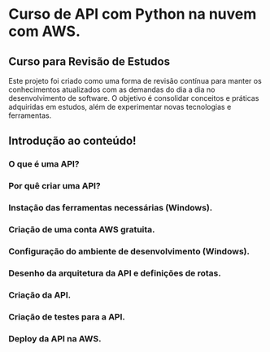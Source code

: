 
# Curso de API com Python na nuvem com AWS.

## Curso para Revisão de Estudos
Este projeto foi criado como uma forma de revisão contínua para manter os conhecimentos atualizados com as demandas do dia a dia no desenvolvimento de software. O objetivo é consolidar conceitos e práticas adquiridas em estudos, além de experimentar novas tecnologias e ferramentas.

## Introdução ao conteúdo!

### O que é uma API?
### Por quê criar uma API?
### Instação das ferramentas necessárias (Windows).
### Criação de uma conta AWS gratuita.
### Configuração do ambiente de desenvolvimento (Windows).
### Desenho da arquitetura da API e definições de rotas.
### Criação da API.
### Criação de testes para a API.
### Deploy da API na AWS.
